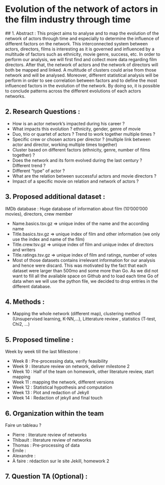 # Evolution of the network of actors in the film industry through time 

## 1. Abstract :
This project aims to analyse and to map the evolution of the network of actors through time and  especially to determine the influence of different factors on the network. This interconnected system between actors, directors, films is interesting as it is governed and influenced by a multitude of factors such as ethnicity, movie genre, success, etc. In order to perform our analysis, we will first find and collect more data regarding film directors. After that, the network of actors and the network of directors will both be mapped and linked. A multitude of clusters could arise from those network and will be analysed. Moreover, different statistical analysis will be perform in order to see correlation between factors and to define the most influenced factors in the evolution of the network. By doing so, it is possible to conclude patterns across the different evolutions of each actors networks. 

## 2. Research Questions : 
* How is an actor network’s impacted during his career ?
* What impacts this evolution ? ethnicity, gender, genre of movie
* Duo, trio or quartet of actors ? Trend to work together multiple times ? 
* Specific crew or chosen actors per director ? (multiple link between actor and director, working multiple times together)
* Cluster based on different factors (ethnicity, genre, number of films together) ?
* Does the network and its form evolved during the last century ? Different trend ?
* Different “type” of actor ? 
* What are the relation between successful actors and movie directors ?
* Impact of a specific movie on relation and network of actors ?

## 3. Proposed additional dataset : 
IMDb database : Huge database of information about film (10’000’000 movies), directors, crew member
* Name.basics.tsv.gz => unique index of the name and the according name
* Title.basics.tsv.gz => unique index of  film and other information (we only use the index and name of the film)
* Title.crew.tsv.gz => unique index of film and unique index of directors and writers
* Title.ratings.tsv.gz => unique index of film and ratings, number of votes
* Most of those datasets contains irrelevant information for our analysis and hence were discard. This was motivated by the fact that each dataset were larger than 500mo and some more than Go. As we did not want to fill all the available space on Github and to load each time Go of data when we will use the python file, we decided to drop entries in the different database.  

## 4. Methods :
* Mapping the whole network (different map), clustering method (Unsupervised learning, K-NN,…), Litterature review , statistics (T-test, Chi2, …)

## 5. Proposed timeline : 
Week by week till the last Milestone : 
* Week 8 : Pre-processing data, verify feasibility
* Week 9 : literature review on network, deliver milestone 2
* Week 10 : Half of the team on homework, other literature review, start mapping
* Week 11 : mapping the network, different versions
* Week 12 : Statistical hypothesis and computation
* Week 13 : Plot and redaction of Jekyll
* Week 14 : Redaction of jekyll and final touch

## 6. Organization within the team 
Faire un tableau ?
* Pierre : literature review of networks 
* Thibault : literature review of networks
* Thomas : Pre-processing of data
* Émile : 
* Alexandre :
* À faire : rédaction sur le site Jekill, homework 2 

## 7. Question TA (Optional) :

